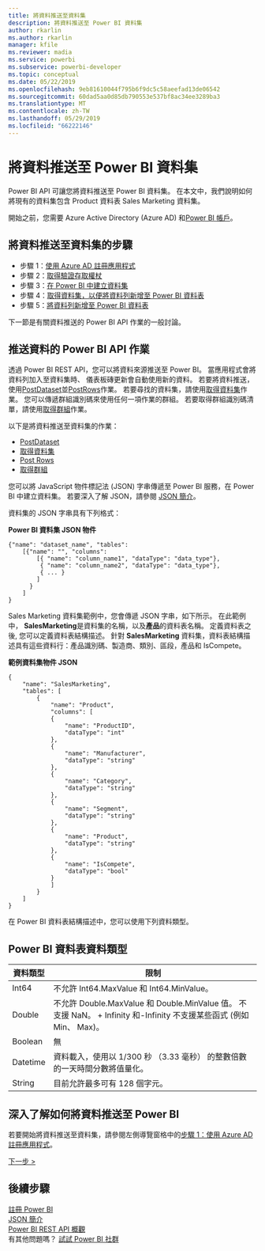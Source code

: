 ```yaml
---
title: 將資料推送至資料集
description: 將資料推送至 Power BI 資料集
author: rkarlin
ms.author: rkarlin
manager: kfile
ms.reviewer: madia
ms.service: powerbi
ms.subservice: powerbi-developer
ms.topic: conceptual
ms.date: 05/22/2019
ms.openlocfilehash: 9eb81610044f795b6f9dc5c58aeefad13de06542
ms.sourcegitcommit: 60dad5aa0d85db790553e537bf8ac34ee3289ba3
ms.translationtype: MT
ms.contentlocale: zh-TW
ms.lasthandoff: 05/29/2019
ms.locfileid: "66222146"
---
```

# <a name="push-data-into-a-power-bi-dataset"></a>將資料推送至 Power BI 資料集

Power BI API 可讓您將資料推送至 Power BI 資料集。 在本文中，我們說明如何將現有的資料集包含 Product 資料表 Sales Marketing 資料集。

開始之前，您需要 Azure Active Directory (Azure AD) 和[Power BI 帳戶](create-an-azure-active-directory-tenant.md)。

## <a name="steps-to-push-data-into-a-dataset"></a>將資料推送至資料集的步驟

* 步驟 1：[使用 Azure AD 註冊應用程式](walkthrough-push-data-register-app-with-azure-ad.md)
* 步驟 2：[取得驗證存取權杖](walkthrough-push-data-get-token.md)
* 步驟 3：[在 Power BI 中建立資料集](walkthrough-push-data-create-dataset.md)
* 步驟 4：[取得資料集，以便將資料列新增至 Power BI 資料表](walkthrough-push-data-get-datasets.md)
* 步驟 5：[將資料列新增至 Power BI 資料表](walkthrough-push-data-add-rows.md)

下一節是有關資料推送的 Power BI API 作業的一般討論。

## <a name="power-bi-api-operations-to-push-data"></a>推送資料的 Power BI API 作業

透過 Power BI REST API，您可以將資料來源推送至 Power BI。 當應用程式會將資料列加入至資料集時、 儀表板磚更新會自動使用新的資料。 若要將資料推送，使用[PostDataset](https://docs.microsoft.com/rest/api/power-bi/pushdatasets/datasets_postdataset)並[PostRows](https://docs.microsoft.com/rest/api/power-bi/pushdatasets/datasets_postrows)作業。 若要尋找的資料集，請使用[取得資料集](https://docs.microsoft.com/rest/api/power-bi/datasets/getdatasets)作業。 您可以傳遞群組識別碼來使用任何一項作業的群組。 若要取得群組識別碼清單，請使用[取得群組](https://docs.microsoft.com/rest/api/power-bi/groups/getgroups)作業。

以下是將資料推送至資料集的作業：

* [PostDataset](https://docs.microsoft.com/rest/api/power-bi/pushdatasets/datasets_postdataset)
* [取得資料集](https://docs.microsoft.com/rest/api/power-bi/datasets/getdatasets)
* [Post Rows](https://docs.microsoft.com/rest/api/power-bi/pushdatasets/datasets_postrows)
* [取得群組](https://docs.microsoft.com/rest/api/power-bi/groups/getgroups)

您可以將 JavaScript 物件標記法 (JSON) 字串傳遞至 Power BI 服務，在 Power BI 中建立資料集。 若要深入了解 JSON，請參閱 [JSON 簡介](http://json.org/)。

資料集的 JSON 字串具有下列格式：

**Power BI 資料集 JSON 物件**

    {"name": "dataset_name", "tables":
        [{"name": "", "columns":
            [{ "name": "column_name1", "dataType": "data_type"},
             { "name": "column_name2", "dataType": "data_type"},
             { ... }
            ]
          }
        ]
    }

Sales Marketing 資料集範例中，您會傳遞 JSON 字串，如下所示。 在此範例中， **SalesMarketing**是資料集的名稱，以及**產品**的資料表名稱。 定義資料表之後, 您可以定義資料表結構描述。 針對 **SalesMarketing** 資料集，資料表結構描述具有這些資料行：產品識別碼、製造商、類別、區段，產品和 IsCompete。

**範例資料集物件 JSON**

    {
        "name": "SalesMarketing",
        "tables": [
            {
                "name": "Product",
                "columns": [
                {
                    "name": "ProductID",
                    "dataType": "int"
                },
                {
                    "name": "Manufacturer",
                    "dataType": "string"
                },
                {
                    "name": "Category",
                    "dataType": "string"
                },
                {
                    "name": "Segment",
                    "dataType": "string"
                },
                {
                    "name": "Product",
                    "dataType": "string"
                },
                {
                    "name": "IsCompete",
                    "dataType": "bool"
                }
                ]
            }
        ]
    }

在 Power BI 資料表結構描述中，您可以使用下列資料類型。

## <a name="power-bi-table-data-types"></a>Power BI 資料表資料類型

| **資料類型** | **限制** |
| --- | --- |
| Int64 |不允許 Int64.MaxValue 和 Int64.MinValue。 |
| Double |不允許 Double.MaxValue 和 Double.MinValue 值。 不支援 NaN。 + Infinity 和-Infinity 不支援某些函式 (例如 Min、 Max)。 |
| Boolean |無 |
| Datetime |資料載入，使用以 1/300 秒 （3.33 毫秒） 的整數倍數的一天時間分數將值量化。 |
| String |目前允許最多可有 128 個字元。 |

## <a name="learn-more-about-pushing-data-into-power-bi"></a>深入了解如何將資料推送至 Power BI

若要開始將資料推送至資料集，請參閱左側導覽窗格中的[步驟 1：使用 Azure AD 註冊應用程式](walkthrough-push-data-register-app-with-azure-ad.md)。

[下一步 >](walkthrough-push-data-register-app-with-azure-ad.md)

## <a name="next-steps"></a>後續步驟

[註冊 Power BI](create-an-azure-active-directory-tenant.md)  
[JSON 簡介](http://json.org/)  
[Power BI REST API 概觀](overview-of-power-bi-rest-api.md)  
有其他問題嗎？ [試試 Power BI 社群](http://community.powerbi.com/)
